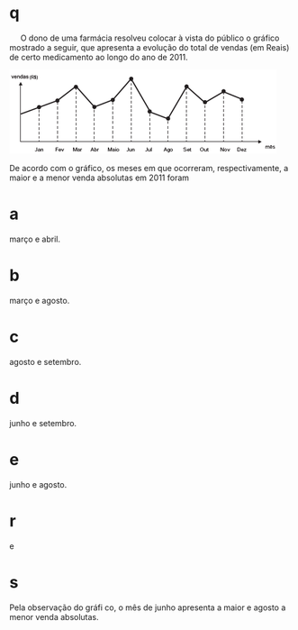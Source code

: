 # q
     O dono de uma farmácia resolveu colocar à vista do público o gráfico mostrado a seguir, que apresenta a evolução do total de vendas (em Reais) de certo medicamento ao longo do ano de 2011.

![](29427edb-9674-3c1b-8271-7000ffca4485.png)

De acordo com o gráfico, os meses em que ocorreram, respectivamente, a maior e a menor venda absolutas em 2011 foram

# a
março e abril.

# b
março e agosto.

# c
agosto e setembro.

# d
junho e setembro.

# e
junho e agosto.

# r
e

# s
Pela observação do gráfi co, o mês de junho apresenta a maior e agosto a menor venda absolutas.
